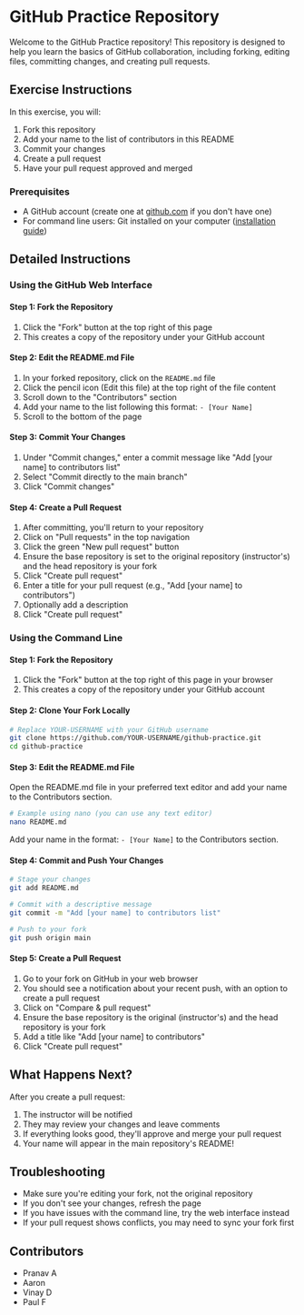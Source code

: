 # GitHub Practice Repository

Welcome to the GitHub Practice repository! This repository is designed to help you learn the basics of GitHub collaboration, including forking, editing files, committing changes, and creating pull requests.

## Exercise Instructions

In this exercise, you will:
1. Fork this repository
2. Add your name to the list of contributors in this README
3. Commit your changes
4. Create a pull request
5. Have your pull request approved and merged

### Prerequisites

- A GitHub account (create one at [github.com](https://github.com) if you don't have one)
- For command line users: Git installed on your computer ([installation guide](https://git-scm.com/book/en/v2/Getting-Started-Installing-Git))

## Detailed Instructions

### Using the GitHub Web Interface

#### Step 1: Fork the Repository
1. Click the "Fork" button at the top right of this page
2. This creates a copy of the repository under your GitHub account

#### Step 2: Edit the README.md File
1. In your forked repository, click on the `README.md` file
2. Click the pencil icon (Edit this file) at the top right of the file content
3. Scroll down to the "Contributors" section
4. Add your name to the list following this format: `- [Your Name]`
5. Scroll to the bottom of the page

#### Step 3: Commit Your Changes
1. Under "Commit changes," enter a commit message like "Add [your name] to contributors list"
2. Select "Commit directly to the main branch"
3. Click "Commit changes"

#### Step 4: Create a Pull Request
1. After committing, you'll return to your repository
2. Click on "Pull requests" in the top navigation
3. Click the green "New pull request" button
4. Ensure the base repository is set to the original repository (instructor's) and the head repository is your fork
5. Click "Create pull request"
6. Enter a title for your pull request (e.g., "Add [your name] to contributors")
7. Optionally add a description
8. Click "Create pull request"

### Using the Command Line

#### Step 1: Fork the Repository
1. Click the "Fork" button at the top right of this page in your browser
2. This creates a copy of the repository under your GitHub account

#### Step 2: Clone Your Fork Locally
```bash
# Replace YOUR-USERNAME with your GitHub username
git clone https://github.com/YOUR-USERNAME/github-practice.git
cd github-practice
```

#### Step 3: Edit the README.md File
Open the README.md file in your preferred text editor and add your name to the Contributors section.

```bash
# Example using nano (you can use any text editor)
nano README.md
```

Add your name in the format: `- [Your Name]` to the Contributors section.

#### Step 4: Commit and Push Your Changes
```bash
# Stage your changes
git add README.md

# Commit with a descriptive message
git commit -m "Add [your name] to contributors list"

# Push to your fork
git push origin main
```

#### Step 5: Create a Pull Request
1. Go to your fork on GitHub in your web browser
2. You should see a notification about your recent push, with an option to create a pull request
3. Click on "Compare & pull request"
4. Ensure the base repository is the original (instructor's) and the head repository is your fork
5. Add a title like "Add [your name] to contributors"
6. Click "Create pull request"

## What Happens Next?

After you create a pull request:
1. The instructor will be notified
2. They may review your changes and leave comments
3. If everything looks good, they'll approve and merge your pull request
4. Your name will appear in the main repository's README!

## Troubleshooting

- Make sure you're editing your fork, not the original repository
- If you don't see your changes, refresh the page
- If you have issues with the command line, try the web interface instead
- If your pull request shows conflicts, you may need to sync your fork first

## Contributors

- Pranav A
- Aaron
- Vinay D
- Paul F

